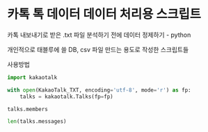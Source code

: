 # 카톡 톡 데이터 데이터 처리용 스크립트

카톡 내보내기로 받은 .txt 파일 분석하기 전에 데이터 정제하기 - python

개인적으로 태블루에 쓸 DB, csv 파일 만드는 용도로 작성한 스크립트들

사용방법

```python
import kakaotalk

with open(KakaoTalk_TXT, encoding='utf-8', mode='r') as fp:
    talks = kakaotalk.Talks(fp=fp)

talks.members

len(talks.messages)
```
